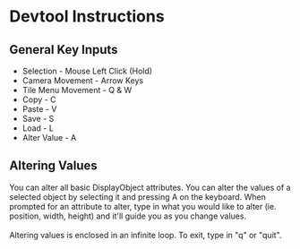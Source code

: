 # Devtool Instructions

## General Key Inputs

* Selection - Mouse Left Click (Hold)
* Camera Movement - Arrow Keys
* Tile Menu Movement - Q & W
* Copy - C
* Paste - V
* Save - S
* Load - L
* Alter Value - A

## Altering Values

You can alter all basic DisplayObject attributes. You can alter the values of a selected object by selecting it and 
pressing A on the keyboard. When prompted for an attribute to alter, type in what you would like to alter (ie. position,
width, height) and it'll guide you as you change values. 
<br />
<br />
Altering values is enclosed in an infinite loop. To exit, type in "q" or "quit".
